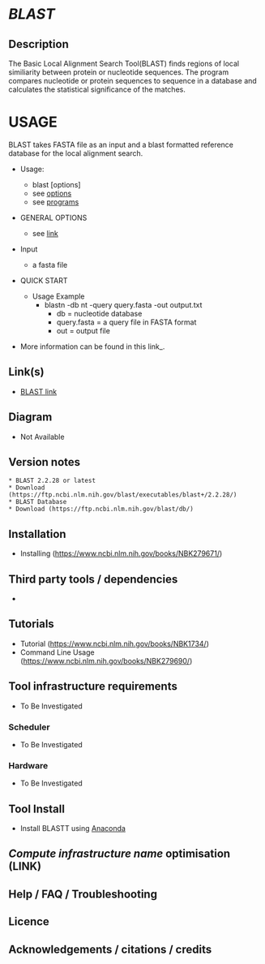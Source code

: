 # *BLAST*

## Description
The Basic Local Alignment Search Tool(BLAST) finds regions of local similiarity between protein or nucleotide sequences. The program compares nucleotide or protein sequences to sequence in a database and calculates the statistical significance of the matches.

# USAGE
BLAST takes FASTA file as an input and a blast formatted reference database for the local alignment search.

* Usage:
  * blast [options] 
  * see [options](https://www.ncbi.nlm.nih.gov/books/NBK279684/)
  * see [programs](https://www.ncbi.nlm.nih.gov/books/NBK279668/)

* GENERAL OPTIONS
	* see [link](https://www.ncbi.nlm.nih.gov/books/NBK279680/)


* Input  
  * a fasta file
* QUICK START 
  * Usage Example
  	* blastn -db nt -query query.fasta -out output.txt
		* db = nucleotide database
		* query.fasta  = a query file in FASTA format
		* out = output file

- More information can be found in this link_.


## Link(s)
   * [BLAST link](https://www.ncbi.nlm.nih.gov/books/NBK1734/)


## Diagram
   * Not Available

## Version notes
    * BLAST 2.2.28 or latest
	* Download (https://ftp.ncbi.nlm.nih.gov/blast/executables/blast+/2.2.28/)
	* BLAST Database
	* Download (https://ftp.ncbi.nlm.nih.gov/blast/db/)

## Installation
   * Installing (https://www.ncbi.nlm.nih.gov/books/NBK279671/)

## Third party tools / dependencies
   * 

## Tutorials
   * Tutorial (https://www.ncbi.nlm.nih.gov/books/NBK1734/)
   * Command Line Usage (https://www.ncbi.nlm.nih.gov/books/NBK279690/)

## Tool infrastructure requirements
   * To Be Investigated

### Scheduler
   * To Be Investigated

### Hardware
   * To Be Investigated

## Tool Install
   * Install BLASTT using [Anaconda](https://anaconda.org/bioconda/blast)

## *Compute infrastructure name* optimisation (**LINK**)

## Help / FAQ / Troubleshooting

## Licence

## Acknowledgements / citations / credits
